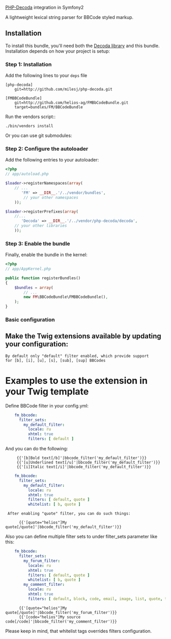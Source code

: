 [PHP-Decoda](/milesj/php-decoda) integration in Symfony2

A lightweight lexical string parser for BBCode styled markup.

## Installation

To install this bundle, you'll need both the [Decoda library](/milesj/php-decoda)
and this bundle. Installation depends on how your project is setup:

### Step 1: Installation

Add the following lines to your ``deps`` file

```
[php-decoda]
    git=http://github.com/milesj/php-decoda.git

[FMBBCodeBundle]
    git=http://github.com/helios-ag/FMBbCodeBundle.git
    target=bundles/FM/BBCodeBundle
```

Run the vendors script::

    ./bin/vendors install

Or you can use git submodules:

### Step 2: Configure the autoloader

Add the following entries to your autoloader:

``` php
<?php
// app/autoload.php

$loader->registerNamespaces(array(
    // ...
       'FM' => __DIR__.'/../vendor/bundles',
        // your other namespaces
    ));

$loader->registerPrefixes(array(
    //...
       'Decoda' => __DIR__.'/../vendor/php-decoda/decoda',
    // your other libraries
    ));
```

### Step 3: Enable the bundle

Finally, enable the bundle in the kernel:

``` php
<?php
// app/AppKernel.php

public function registerBundles()
{
    $bundles = array(
        // ...
        new FM\BBCodeBundle\FMBBCodeBundle(),
    );
}
```

### Basic configuration

## Make the Twig extensions available by updating your configuration:

    By default only "default" filter enabled, which provide support
    for [b], [i], [u], [s], [sub], [sup] BBCodes


# Examples to use the extension in your Twig template

Define BBCode filter in your config.yml:

``` yaml
    fm_bbcode:
      filter_sets:
        my_default_filter:
          locale: ru
          xhtml: true
          filters: [ default ]
```

And you can do the following:

``` jinja
     {{'[b]Bold text[/b]'|bbcode_filter('my_default_filter')}}
     {{'[u]Underlined text[/u]'|bbcode_filter('my_default_filter')}}
     {{'[i]Italic text[/i]'|bbcode_filter('my_default_filter')}}
```

``` yaml
    fm_bbcode:
      filter_sets:
        my_default_filter:
          locale: ru
          xhtml: true
          filters: [ default, quote ]
          whitelist: [ b, quote ]
```

     After enabling "quote" filter, you can do such things:

``` jinja
      {{'[quote="helios"]My quote[/quote]'|bbcode_filter('my_default_filter')}}
```

Also you can define multiple filter sets to under filter_sets parameter like this:

``` yaml
    fm_bbcode:
      filter_sets:
        my_forum_filter:
          locale: ru
          xhtml: true
          filters: [ default, quote ]
          whitelist: [ b, quote ]
        my_comment_filter:
          locale: ru
          xhtml: true
          filters: [ default, block, code, email, image, list, quote, text, url, video ]
```

``` jinja
      {{'[quote="helios"]My quote[/quote]'|bbcode_filter('my_forum_filter')}}
      {{'[code="helios"]My source code[/code]'|bbcode_filter('my_comment_filter')}}
```

Please keep in mind, that whitelist tags overrides filters configuration.
